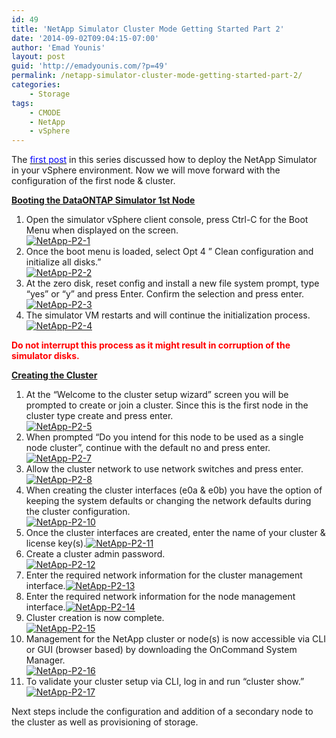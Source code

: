 ```yaml
---
id: 49
title: 'NetApp Simulator Cluster Mode Getting Started Part 2'
date: '2014-09-02T09:04:15-07:00'
author: 'Emad Younis'
layout: post
guid: 'http://emadyounis.com/?p=49'
permalink: /netapp-simulator-cluster-mode-getting-started-part-2/
categories:
    - Storage
tags:
    - CMODE
    - NetApp
    - vSphere
---
```


The<span style="color: #0000ff;"> [<span style="color: #0000ff;">first post</span>](http://emadyounis.com/storage/netapp-simulator-cluster-mode-getting-started-part-1/ "NetApp Simulator Cluster Mode Getting Started Part 1")</span> in this series discussed how to deploy the NetApp Simulator in your vSphere environment. Now we will move forward with the configuration of the first node &amp; cluster.

<span style="text-decoration: underline;">**Booting the DataONTAP Simulator 1st Node**</span>

1. Open the simulator vSphere client console, press Ctrl-C for the Boot Menu when displayed on the screen.  
    [![NetApp-P2-1](https://emadyounis.com/assets/img/2014/08/NetApp-P2-1.jpg?resize=531%2C182)](https://emadyounis.com/assets/img/2014/08/NetApp-P2-1.jpg)
2. Once the boot menu is loaded, select Opt 4 ” Clean configuration and initialize all disks.”  
    [![NetApp-P2-2](https://emadyounis.com/assets/img/2014/08/NetApp-P2-2.jpg?resize=530%2C188)](https://emadyounis.com/assets/img/2014/08/NetApp-P2-2.jpg)
3. At the zero disk, reset config and install a new file system prompt, type “yes” or “y” and press Enter. Confirm the selection and press enter.[![NetApp-P2-3](https://emadyounis.com/assets/img/2014/08/NetApp-P2-3.jpg?resize=720%2C166)](https://emadyounis.com/assets/img/2014/08/NetApp-P2-3.jpg)
4. The simulator VM restarts and will continue the initialization process.  
    [![NetApp-P2-4](https://emadyounis.com/assets/img/2014/08/NetApp-P2-4.jpg?resize=720%2C99)](https://emadyounis.com/assets/img/2014/08/NetApp-P2-4.jpg)




<span style="color: #ff0000;">**Do not interrupt this process as it might result in corruption of the simulator disks.**</span>

<span style="text-decoration: underline;">**Creating the Cluster**</span>

1. At the “Welcome to the cluster setup wizard” screen you will be prompted to create or join a cluster. Since this is the first node in the cluster type create and press enter.  
    [![NetApp-P2-5](https://emadyounis.com/assets/img/2014/08/NetApp-P2-5.jpg?resize=721%2C245)](https://emadyounis.com/assets/img/2014/08/NetApp-P2-5.jpg)
2. When prompted “Do you intend for this node to be used as a single node cluster”, continue with the default no and press enter.  
    [![NetApp-P2-7](https://emadyounis.com/assets/img/2014/08/NetApp-P2-7.jpg?resize=719%2C58)](https://emadyounis.com/assets/img/2014/08/NetApp-P2-7.jpg)
3. Allow the cluster network to use network switches and press enter.[![NetApp-P2-8](https://emadyounis.com/assets/img/2014/08/NetApp-P2-8.jpg?resize=710%2C53)](https://emadyounis.com/assets/img/2014/08/NetApp-P2-8.jpg)
4. When creating the cluster interfaces (e0a &amp; e0b) you have the option of keeping the system defaults or changing the network defaults during the cluster configuration.  
    [![NetApp-P2-10](https://emadyounis.com/assets/img/2014/08/NetApp-P2-10.jpg?resize=720%2C116)](https://emadyounis.com/assets/img/2014/08/NetApp-P2-10.jpg)
5. Once the cluster interfaces are created, enter the name of your cluster &amp; license key(s).[![NetApp-P2-11](https://emadyounis.com/assets/img/2014/09/NetApp-P2-11.jpg?resize=604%2C33)](https://emadyounis.com/assets/img/2014/09/NetApp-P2-11.jpg)
6. Create a cluster admin password.  
    [![NetApp-P2-12](https://emadyounis.com/assets/img/2014/09/NetApp-P2-12.jpg?resize=613%2C60)](https://emadyounis.com/assets/img/2014/09/NetApp-P2-12.jpg)
7. Enter the required network information for the cluster management interface.[![NetApp-P2-13](https://emadyounis.com/assets/img/2014/09/NetApp-P2-13.jpg?resize=720%2C131)](https://emadyounis.com/assets/img/2014/09/NetApp-P2-13.jpg)
8. Enter the required network information for the node management interface.[![NetApp-P2-14](https://emadyounis.com/assets/img/2014/09/NetApp-P2-14.jpg?resize=721%2C111)](https://emadyounis.com/assets/img/2014/09/NetApp-P2-14.jpg)
9. Cluster creation is now complete.  
    [![NetApp-P2-15](https://emadyounis.com/assets/img/2014/09/NetApp-P2-15.jpg?resize=720%2C140)](https://emadyounis.com/assets/img/2014/09/NetApp-P2-15.jpg)
10. Management for the NetApp cluster or node(s) is now accessible via CLI or GUI (browser based) by downloading the OnCommand System Manager.  
    [![NetApp-P2-16](https://emadyounis.com/assets/img/2014/09/NetApp-P2-16.jpg?resize=1044%2C199)](https://emadyounis.com/assets/img/2014/09/NetApp-P2-16.jpg)
11. To validate your cluster setup via CLI, log in and run “cluster show.” [![NetApp-P2-17](https://emadyounis.com/assets/img/2014/09/NetApp-P2-17.jpg?resize=639%2C148)](https://emadyounis.com/assets/img/2014/09/NetApp-P2-17.jpg)



Next steps include the configuration and addition of a secondary node to the cluster as well as provisioning of storage.
